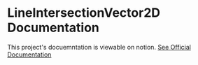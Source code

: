 # LineIntersectionVector2D Documentation
This project's docuemntation is viewable on notion. [See Official Documentation](https://vedantupmanyue.notion.site/Library-LineIntersectionVector-edcbb0df7a254305bb5e5ee1e7c12824)
